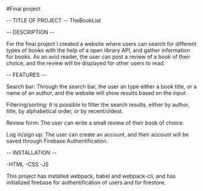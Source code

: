 #Final project 

-- TITLE OF PROJECT --
TheBookList

-- DESCRIPTION --

For the final project I created a website where users can search for different types of books with the help of a open library API, and gather information for books. As an avid reader, the user can post a review of a book of their choice, and the review will be displayed for other users to read.

-- FEATURES --

Search bar: Through the search bar, the user an type either a book title, or a name of an author, and the website will show results based on the input. 

Filtering/sorting: It is possible to filter the search results, either by author, title, by alphabetical order, or by recent/oldest.

Review form: The user can write a small review of their book of choice.

Log in/sign up: The user can create an account, and their account will be saved through Firebase Authentification.

-- INSTALLATION --

-HTML
-CSS
-JS 

This project has installed webpack, babel and webpack-cli, and has initialized firebase for authentification of users and for firestore.


